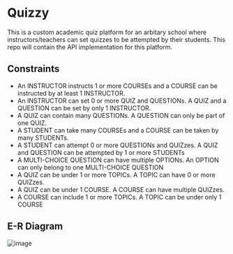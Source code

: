 # Quizzy
This is a custom academic quiz platform for an arbitary school where instructors/teachers can set quizzes to be attempted by their students. This repo will contain the API implementation for this platform.

## Constraints
- An INSTRUCTOR instructs 1 or more COURSEs and a COURSE can be instructed by at least 1 INSTRUCTOR.
- An INSTRUCTOR can set 0 or more QUIZ and QUESTIONs. A QUIZ and a QUESTION can be set by only 1 INSTRUCTOR.
- A QUIZ can contain many QUESTIONs. A QUESTION can only be part of one QUIZ.
- A STUDENT can take many COURSEs and a COURSE can be taken by many STUDENTs.
- A STUDENT can attempt 0 or more QUESTIONs and QUIZzes. A QUIZ and QUESTION can be attempted by 1 or more STUDENTs
- A MULTI-CHOICE QUESTION can have multiple OPTIONs. An OPTION can only belong to one MULTI-CHOICE QUESTION
- A QUIZ can be under 1 or more TOPICs. A TOPIC can have 0 or more QUIZzes.
- A QUIZ can be under 1 COURSE. A COURSE can have multiple QUIZzes.
- A COURSE can include 1 or more TOPICs. A TOPIC can be under only 1 COURSE

## E-R Diagram
![image](https://github.com/streetCoderr/Quizzy/assets/98380817/4c1fc51a-d11b-4d81-bfc0-c55b7ba2c117)
